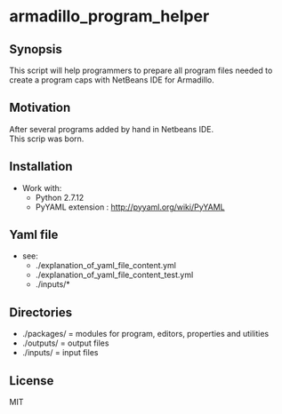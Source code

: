 # armadillo_program_helper
## Synopsis

This script will help programmers to prepare all program files needed to create a program caps with NetBeans IDE for Armadillo.

## Motivation

After several programs added by hand in Netbeans IDE.<br/>
This scrip was born.<br/>

## Installation

* Work with:
  - Python 2.7.12
  - PyYAML extension : http://pyyaml.org/wiki/PyYAML

## Yaml file

* see:
  - ./explanation_of_yaml_file_content.yml
  - ./explanation_of_yaml_file_content_test.yml
  - ./inputs/*

## Directories

* ./packages/ = modules for program, editors, properties and utilities
* ./outputs/ = output files
* ./inputs/  = input files

## License

MIT
